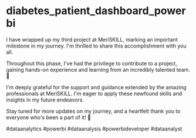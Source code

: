 # diabetes_patient_dashboard_powerbi

I have wrapped up my third project at MeriSKILL, marking an important milestone in my journey. I'm thrilled to share this accomplishment with you all.

Throughout this phase, I've had the privilege to contribute to a project, gaining hands-on experience and learning from an incredibly talented team. 🙌

I'm deeply grateful for the support and guidance extended by the amazing professionals at MeriSKILL. I'm eager to apply these newfound skills and insights in my future endeavors.

Stay tuned for more updates on my journey, and a heartfelt thank you to everyone who's been a part of it! 🌟

#dataanalytics #powerbi #dataanalysis #powerbideveloper #dataanalyst 
